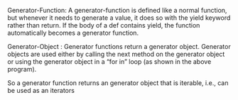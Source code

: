 Generator-Function: A generator-function is defined like a normal function, but whenever it needs to generate a value, it does so with the yield keyword rather than return. If the body of a def contains yield, the function automatically becomes a generator function.

Generator-Object : Generator functions return a generator object. Generator objects are used either by calling the next method on the generator object or using the generator object in a “for in” loop (as shown in the above program).

So a generator function returns an generator object that is iterable, i.e., can be used as an iterators
